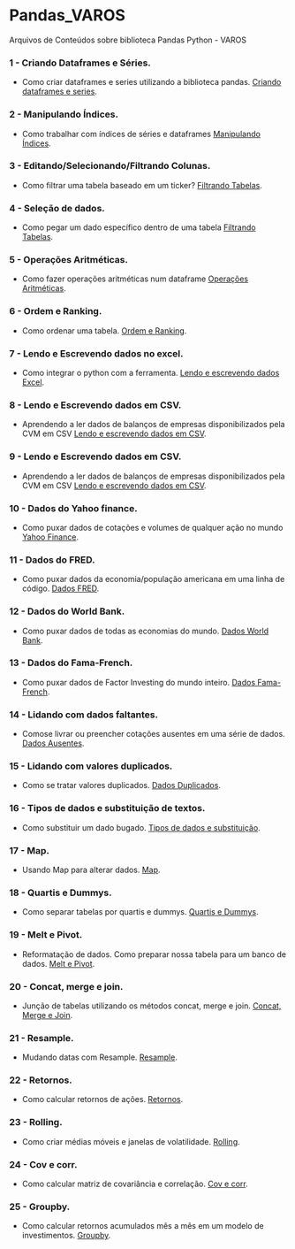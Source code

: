 # Pandas_VAROS
Arquivos de Conteúdos sobre biblioteca Pandas Python - VAROS

### 1 - Criando Dataframes e Séries.
- Como criar dataframes e series utilizando a biblioteca pandas. [Criando dataframes e series](https://github.com/leandromad/Pandas_VAROS/blob/main/Criando%20Dataframes%20e%20Series.ipynb).

### 2 - Manipulando Índices.
- Como trabalhar com índices de séries e dataframes [Manipulando Índices](https://github.com/leandromad/Pandas_VAROS/blob/main/Manipulando%20%C3%8Dndices.ipynb).

### 3 - Editando/Selecionando/Filtrando Colunas.
- Como filtrar uma tabela baseado em um ticker? [Filtrando Tabelas](https://github.com/leandromad/Pandas_VAROS/blob/main/Editando%2C%20Selecionando%20e%20Filtrando%20Colunas.ipynb).

### 4 - Seleção de dados.
- Como pegar um dado específico dentro de uma tabela [Filtrando Tabelas](https://github.com/leandromad/Pandas_VAROS/blob/main/Selecionar%20Dados.ipynb).

### 5 - Operações Aritméticas.
- Como fazer operações aritméticas num dataframe [Operações Aritméticas](https://github.com/leandromad/Pandas_VAROS/blob/main/Opera%C3%A7%C3%B5es%20Aritm%C3%A9ticas%20no%20DataFrame.ipynb).

### 6 - Ordem e Ranking.
- Como ordenar uma tabela. [Ordem e Ranking](https://github.com/leandromad/Pandas_VAROS/blob/main/Ordem%20e%20Ranking.ipynb).

### 7 - Lendo e Escrevendo dados no excel.
- Como integrar o python com a ferramenta. [Lendo e escrevendo dados Excel](https://github.com/leandromad/Pandas_VAROS/blob/main/Lendo%20e%20Escrevendo%20Dados%20no%20Excel.ipynb).

### 8 - Lendo e Escrevendo dados em CSV.
- Aprendendo a ler dados de balanços de empresas disponibilizados pela CVM em CSV [Lendo e escrevendo dados em CSV](https://github.com/leandromad/Pandas_VAROS/blob/main/Lendo%20e%20escrevendo%20dados%20em%20CSV.ipynb).

### 9 - Lendo e Escrevendo dados em CSV.
- Aprendendo a ler dados de balanços de empresas disponibilizados pela CVM em CSV [Lendo e escrevendo dados em CSV](https://github.com/leandromad/Pandas_VAROS/blob/main/Lendo%20e%20escrevendo%20dados%20em%20CSV.ipynb).

### 10 - Dados do Yahoo finance.
- Como puxar dados de cotações e volumes de qualquer ação no mundo [Yahoo Finance](https://github.com/leandromad/Pandas_VAROS/blob/main/Dados%20Yahoo%20Finance.ipynb).

### 11 - Dados do FRED.
- Como puxar dados da economia/população americana em uma linha de código. [Dados FRED](https://github.com/leandromad/Pandas_VAROS/blob/main/Dados%20FRED.ipynb).

### 12 - Dados do World Bank.
- Como puxar dados de todas as economias do mundo. [Dados World Bank](https://github.com/leandromad/Pandas_VAROS/blob/main/Dados%20World%20Bank.ipynb).

### 13 - Dados do Fama-French.
- Como puxar dados de Factor Investing do mundo inteiro. [Dados Fama-French](https://github.com/leandromad/Pandas_VAROS/blob/main/Dados%20Fama-French.ipynb).

### 14 - Lidando com dados faltantes.
- Comose livrar ou preencher cotações ausentes em uma série de dados. [Dados Ausentes](https://github.com/leandromad/Pandas_VAROS/blob/main/Lidando%20com%20dados%20faltantes.ipynb).

### 15 - Lidando com valores duplicados.
- Como se tratar valores duplicados. [Dados Duplicados](https://github.com/leandromad/Pandas_VAROS/blob/main/Lidando%20com%20valores%20duplicados.ipynb).

### 16 - Tipos de dados e substituição de textos.
- Como substituir um dado bugado. [Tipos de dados e substituição](https://github.com/leandromad/Pandas_VAROS/blob/main/Tipos%20de%20dados%20e%20substitui%C3%A7%C3%A3o%20de%20textos.ipynb).

### 17 - Map.
- Usando Map para alterar dados. [Map](https://github.com/leandromad/Pandas_VAROS/blob/main/Map%20para%20alterar%20dados.ipynb).

### 18 - Quartis e Dummys.
- Como separar tabelas por quartis e dummys. [Quartis e Dummys](https://github.com/leandromad/Pandas_VAROS/blob/main/Quartis%20e%20Dummys.ipynb).

### 19 - Melt e Pivot.
- Reformatação de dados. Como preparar nossa tabela para um banco de dados. [Melt e Pivot](https://github.com/leandromad/Pandas_VAROS/blob/main/Reformata%C3%A7%C3%A3o%20com%20melt%20e%20pivot.ipynb).

### 20 - Concat, merge e join.
- Junção de tabelas utilizando os métodos concat, merge e join. [Concat, Merge e Join](https://github.com/leandromad/Pandas_VAROS/blob/main/Jun%C3%A7%C3%A3o%20de%20Tabelas.ipynb).

### 21 - Resample.
- Mudando datas com Resample. [Resample](https://github.com/leandromad/Pandas_VAROS/blob/main/Resample%20datas.ipynb).

### 22 - Retornos.
- Como calcular retornos de ações. [Retornos](https://github.com/leandromad/Pandas_VAROS/blob/main/Retornos.ipynb).

### 23 - Rolling.
- Como criar médias móveis e janelas de volatilidade. [Rolling](https://github.com/leandromad/Pandas_VAROS/blob/main/Rolling.ipynb).

### 24 - Cov e corr.
- Como calcular matriz de covariância e correlação. [Cov e corr](https://github.com/leandromad/Pandas_VAROS/blob/main/Corr%20e%20cov.ipynb).

### 25 - Groupby.
- Como calcular retornos acumulados mês a mês em um modelo de investimentos. [Groupby](https://github.com/leandromad/Pandas_VAROS/blob/main/Corr%20e%20cov.ipynb).




